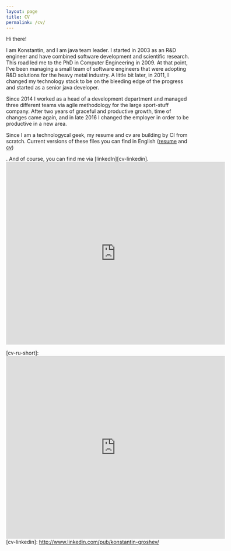 ```yaml
---
layout: page
title: CV
permalink: /cv/
---
```

Hi there!

I am Konstantin, and I am java team leader. I started in 2003 as an R&D engineer and have combined software development and scientific research. This road led me to the PhD in Computer Engineering in 2009. At that point, I've been managing a small team of software engineers that were adopting R&D solutions for the heavy metal industry. A little bit later, in 2011, I changed my technology stack to be on the bleeding edge of the progress and started as a senior java developer.

Since 2014 I worked as a head of a development department and managed three different teams via agile methodology for the large sport-stuff company. After two years of graceful and productive growth, time of changes came again, and in late 2016 I changed the employer in order to be productive in a new area.  

Since I am a technologycal geek, my resume and cv are building by CI from scratch. Current versions of these files you can find in English ([resume][cv-en-short] and [cv][cv-en-full]) 
<!-- and in Russian ([resume][cv-ru-short] and [cv][cv-ru-full])
-->. And of course, you can find me via [linkedIn][cv-linkedin].

<iframe src="https://docs.google.com/viewer?url=https://www.dropbox.com/s/yotucllhvnlyp8z/groshev_ka_ru_onepage.pdf&embedded=true" style="width:600px; height:500px;" frameborder="0"></iframe>

[cv-en-full]: https://www.dropbox.com/s/jhai7cyf183thkv/groshev_ka_en.pdf?dl=0
[cv-en-short]: https://www.dropbox.com/s/1vub8t1dbna6uz5/groshev_ka_en_onepage.pdf?dl=0
[cv-ru-full]: https://www.dropbox.com/s/w8nf2ij21xdwf97/groshev_ka_ru.pdf?dl=0
[cv-ru-short]: <iframe src="https://docs.google.com/viewer?url=https://www.dropbox.com/s/yotucllhvnlyp8z/groshev_ka_ru_onepage.pdf&embedded=true" style="width:600px; height:500px;" frameborder="0"></iframe>
[cv-linkedin]: http://www.linkedin.com/pub/konstantin-groshev/